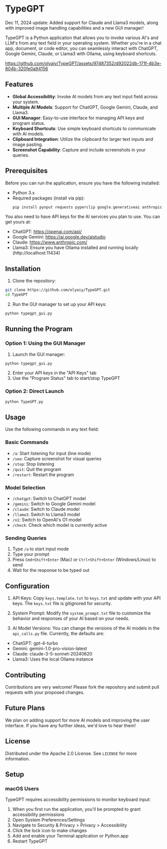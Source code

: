 # TypeGPT

Dec 11, 2024 update: Added support for Claude and Llama3 models, along with improved image handling capabilities and a new GUI manager!

TypeGPT is a Python application that allows you to invoke various AI's and LLM's from any text field in your operating system. Whether you're in a chat app, document, or code editor, you can seamlessly interact with ChatGPT, Google Gemini, Claude, or Llama3 with Ollama, using keyboard shortcuts.


https://github.com/olyaiy/TypeGPT/assets/97487352/d92022db-171f-4b3e-804b-320fe0a94156




## Features

- **Global Accessibility**: Invoke AI models from any text input field across your system.
- **Multiple AI Models**: Support for ChatGPT, Google Gemini, Claude, and Llama3.
- **GUI Manager**: Easy-to-use interface for managing API keys and program status.
- **Keyboard Shortcuts**: Use simple keyboard shortcuts to communicate with AI models.
- **Clipboard Integration**: Utilize the clipboard for larger text inputs and image pasting.
- **Screenshot Capability**: Capture and include screenshots in your queries.

## Prerequisites

Before you can run the application, ensure you have the following installed:
- Python 3.x
- Required packages (install via pip):
  ```bash
  pip install pynput requests pyperclip google.generativeai anthropic Pillow tkinter
  ```

You also need to have API keys for the AI services you plan to use. You can get yours at:
- ChatGPT: https://openai.com/api/
- Google Gemini: https://ai.google.dev/aistudio
- Claude: https://www.anthropic.com/
- Llama3: Ensure you have Ollama installed and running locally (http://localhost:11434)

## Installation
1. Clone the repository:
```bash
git clone https://github.com/olyaiy/TypeGPT.git
cd TypeGPT
```

2. Run the GUI manager to set up your API keys:
```bash
python typegpt_gui.py
```

## Running the Program

### Option 1: Using the GUI Manager
1. Launch the GUI manager:
```bash
python typegpt_gui.py
```
2. Enter your API keys in the "API Keys" tab
3. Use the "Program Status" tab to start/stop TypeGPT

### Option 2: Direct Launch
```bash
python TypeGPT.py
```

## Usage
Use the following commands in any text field:

### Basic Commands
- `/a`: Start listening for input (line mode)
- `/see`: Capture screenshot for visual queries
- `/stop`: Stop listening
- `/quit`: Quit the program
- `/restart`: Restart the program

### Model Selection
- `/chatgpt`: Switch to ChatGPT model
- `/gemini`: Switch to Google Gemini model
- `/claude`: Switch to Claude model
- `/llama3`: Switch to Llama3 model
- `/o1`: Switch to OpenAI's O1 model
- `/check`: Check which model is currently active

### Sending Queries
1. Type `/a` to start input mode
2. Type your prompt
3. Press `Cmd+Shift+Enter` (Mac) or `Ctrl+Shift+Enter` (Windows/Linux) to send
4. Wait for the response to be typed out

## Configuration

1. API Keys: Copy `keys.template.txt` to `keys.txt` and update with your API keys. The `keys.txt` file is gitignored for security.

2. System Prompt: Modify the `system_prompt.txt` file to customize the behavior and responses of your AI based on your needs. 

3. AI Model Versions: You can change the versions of the AI models in the `api_calls.py` file. Currently, the defaults are:
- ChatGPT: gpt-4-turbo
- Gemini: gemini-1.0-pro-vision-latest
- Claude: claude-3-5-sonnet-20240620
- Llama3: Uses the local Ollama instance

## Contributing

Contributions are very welcome! Please fork the repository and submit pull requests with your proposed changes.

## Future Plans
We plan on adding support for more AI models and improving the user interface. If you have any further ideas, we'd love to hear them!

## License

Distributed under the Apache 2.0 License. See `LICENSE` for more information.

## Setup

### macOS Users
TypeGPT requires accessibility permissions to monitor keyboard input:

1. When you first run the application, you'll be prompted to grant accessibility permissions
2. Open System Preferences/Settings
3. Navigate to Security & Privacy > Privacy > Accessibility
4. Click the lock icon to make changes
5. Add and enable your Terminal application or Python.app
6. Restart TypeGPT
